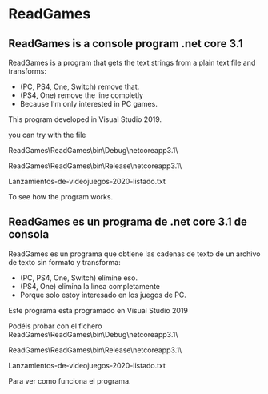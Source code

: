 # ReadGames

## ReadGames is a console program .net core 3.1

ReadGames is a program that gets the text strings from a plain text file and transforms:

- (PC, PS4, One, Switch) remove that.
- (PS4, One) remove the line completly
- Because I'm only interested in PC games.

This program developed in Visual Studio 2019.

you can try with the file

ReadGames\ReadGames\bin\Debug\netcoreapp3.1\

ReadGames\ReadGames\bin\Release\netcoreapp3.1\

Lanzamientos-de-videojuegos-2020-listado.txt

To see how the program works.

## ReadGames es un programa de .net core 3.1 de consola

ReadGames es un programa que obtiene las cadenas de texto de un archivo de texto sin formato y transforma:

- (PC, PS4, One, Switch) elimine eso.
- (PS4, One) elimina la línea completamente
- Porque solo estoy interesado en los juegos de PC.

Este programa esta programado en Visual Studio 2019

Podéis probar con el fichero ReadGames\ReadGames\bin\Debug\netcoreapp3.1\

ReadGames\ReadGames\bin\Release\netcoreapp3.1\

Lanzamientos-de-videojuegos-2020-listado.txt

Para ver como funciona el programa.

